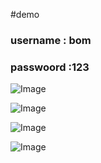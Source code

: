 #demo
### username   :  bom
### passwoord :123

![Image](https://github.com/user-attachments/assets/45302e6b-9e6e-4179-b7d4-556e6f9ad280)

![Image](https://github.com/user-attachments/assets/f7785515-0c22-4a06-aa15-f3dee09ef5b5)

![Image](https://github.com/user-attachments/assets/c66999cd-58fa-4cf8-96ca-32fd065a7ac1)

![Image](https://github.com/user-attachments/assets/3714e1be-0ae7-4e14-8c57-ef27a153bb02)
